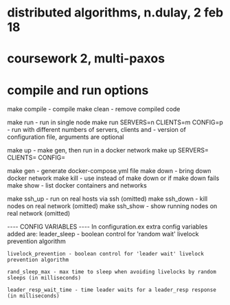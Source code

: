 
# distributed algorithms, n.dulay, 2 feb 18
# coursework 2, multi-paxos

# compile and run options

make compile	- compile
make clean	- remove compiled code

make run	- run in single node 
make run SERVERS=n CLIENTS=m CONFIG=p
                - run with different numbers of servers, clients and 
                - version of configuration file, arguments are optional

make up		- make gen, then run in a docker network 
make up SERVERS=<n> CLIENTS=<m> CONFIG=<p> 

make gen	- generate docker-compose.yml file
make down	- bring down docker network
make kill	- use instead of make down or if make down fails
make show	- list docker containers and networks

make ssh_up	- run on real hosts via ssh (omitted) 
make ssh_down	- kill nodes on real network (omitted)
make ssh_show	- show running nodes on real network (omitted)


---- CONFIG VARIABLES ----
In configuration.ex extra config variables added are: 
    leader_sleep - boolean control for 'random wait' livelock prevention algorithm

    livelock_prevention - boolean control for 'leader wait' livelock prevention algorithm

    rand_sleep_max - max time to sleep when avoiding livelocks by random sleeps (in milliseconds)

    leader_resp_wait_time - time leader waits for a leader_resp response (in milliseconds)
